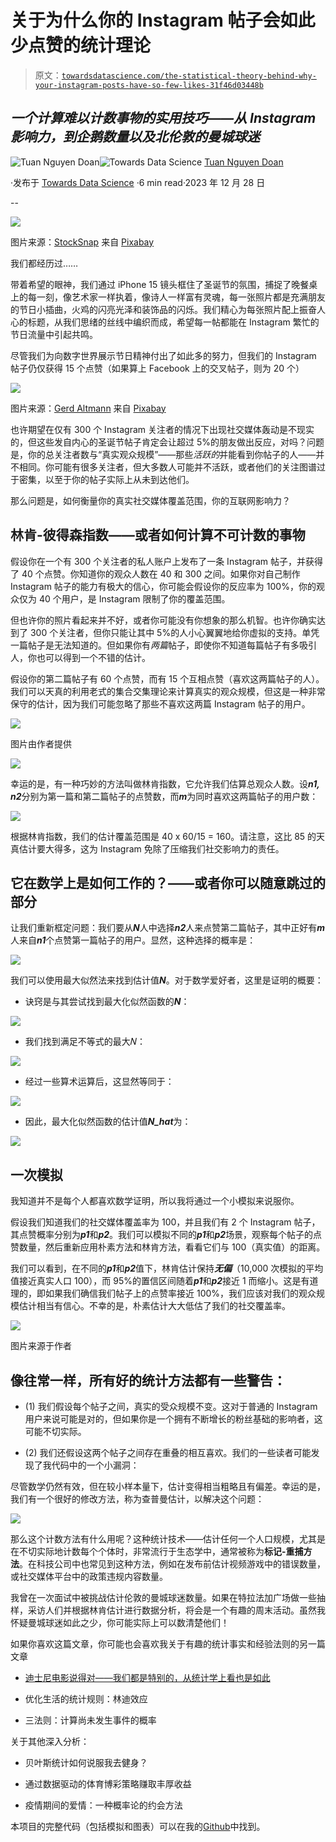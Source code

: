 # 关于为什么你的 Instagram 帖子会如此少点赞的统计理论

> 原文：[`towardsdatascience.com/the-statistical-theory-behind-why-your-instagram-posts-have-so-few-likes-31f46d03448b`](https://towardsdatascience.com/the-statistical-theory-behind-why-your-instagram-posts-have-so-few-likes-31f46d03448b)

## *一个计算难以计数事物的实用技巧——从 Instagram 影响力，到企鹅数量以及北伦敦的曼城球迷*

[](https://tuannguyen-doan.medium.com/?source=post_page-----31f46d03448b--------------------------------)![Tuan Nguyen Doan](https://tuannguyen-doan.medium.com/?source=post_page-----31f46d03448b--------------------------------)[](https://towardsdatascience.com/?source=post_page-----31f46d03448b--------------------------------)![Towards Data Science](https://towardsdatascience.com/?source=post_page-----31f46d03448b--------------------------------) [Tuan Nguyen Doan](https://tuannguyen-doan.medium.com/?source=post_page-----31f46d03448b--------------------------------)

·发布于 [Towards Data Science](https://towardsdatascience.com/?source=post_page-----31f46d03448b--------------------------------) ·6 min read·2023 年 12 月 28 日

--

![](img/31b16ea3c54f4a33f1c56db4884ce45c.png)

图片来源：[StockSnap](https://pixabay.com/users/stocksnap-894430/?utm_source=link-attribution&utm_medium=referral&utm_campaign=image&utm_content=2570925) 来自 [Pixabay](https://pixabay.com//?utm_source=link-attribution&utm_medium=referral&utm_campaign=image&utm_content=2570925)

我们都经历过……

带着希望的眼神，我们通过 iPhone 15 镜头框住了圣诞节的氛围，捕捉了晚餐桌上的每一刻，像艺术家一样执着，像诗人一样富有灵魂，每一张照片都是充满朋友的节日小插曲，火鸡的闪亮光泽和装饰品的闪烁。我们精心为每张照片配上振奋人心的标题，从我们思绪的丝线中编织而成，希望每一帖都能在 Instagram 繁忙的节日流量中引起共鸣。

尽管我们为向数字世界展示节日精神付出了如此多的努力，但我们的 Instagram 帖子仍仅获得 15 个点赞（如果算上 Facebook 上的交叉帖子，则为 20 个）

![](img/e46bbee26a913e48c5ca73bad41216fe.png)

图片来源：[Gerd Altmann](https://pixabay.com/users/geralt-9301/?utm_source=link-attribution&utm_medium=referral&utm_campaign=image&utm_content=6038943) 来自 [Pixabay](https://pixabay.com//?utm_source=link-attribution&utm_medium=referral&utm_campaign=image&utm_content=6038943)

也许期望在仅有 300 个 Instagram 关注者的情况下出现社交媒体轰动是不现实的，但这些发自内心的圣诞节帖子肯定会让超过 5%的朋友做出反应，对吗？问题是，你的总关注者数与“真实观众规模”——那些*活跃的*并能看到你帖子的人——并不相同。你可能有很多关注者，但大多数人可能并不活跃，或者他们的关注图谱过于密集，以至于你的帖子实际上从未到达他们。

那么问题是，如何衡量你的真实社交媒体覆盖范围，你的互联网影响力？

## 林肯-彼得森指数——或者如何计算不可计数的事物

假设你在一个有 300 个关注者的私人账户上发布了一条 Instagram 帖子，并获得了 40 个点赞。你知道你的观众人数在 40 和 300 之间。如果你对自己制作 Instagram 帖子的能力有极大的信心，你可能会假设你的反应率为 100%，你的观众仅为 40 个用户，是 Instagram 限制了你的覆盖范围。

但也许你的照片看起来并不好，或者你可能没有你想象的那么机智。也许你确实达到了 300 个关注者，但你只能让其中 5%的人小心翼翼地给你虚拟的支持。单凭一篇帖子是无法知道的。但如果你有*两篇*帖子，即使你不知道每篇帖子有多吸引人，你也可以得到一个不错的估计。

假设你的第二篇帖子有 60 个点赞，而有 15 个互相点赞（喜欢这两篇帖子的人）。我们可以天真的利用老式的集合交集理论来计算真实的观众规模，但这是一种非常保守的估计，因为我们可能忽略了那些不喜欢这两篇 Instagram 帖子的用户。

![](img/1130804c14d0f0e6e45935d1f7a5aae0.png)

图片由作者提供

![](img/650c09b128cc71ce6ab8882671f300f6.png)

幸运的是，有一种巧妙的方法叫做林肯指数，它允许我们估算总观众人数。设***n1, n2***分别为第一篇和第二篇帖子的点赞数，而***m***为同时喜欢这两篇帖子的用户数：

![](img/75f1cd6e116e6c5305aeca3cb1d96c11.png)

根据林肯指数，我们的估计覆盖范围是 40 x 60/15 = 160。请注意，这比 85 的天真估计要大得多，这为 Instagram 免除了压缩我们社交影响力的责任。

## 它在数学上是如何工作的？——或者你可以随意跳过的部分

让我们重新框定问题：我们要从***N***人中选择***n2***人来点赞第二篇帖子，其中正好有***m***人来自***n1***个点赞第一篇帖子的用户。显然，这种选择的概率是：

![](img/15158fbaf506480e2525104d44c8771b.png)

我们可以使用最大似然法来找到估计值***N***。对于数学爱好者，这里是证明的概要：

+   诀窍是与其尝试找到最大化似然函数的***N***：

![](img/d051d57c794ad6f63b3ea786303225ba.png)

+   我们找到满足不等式的最大𝑁：

![](img/5edd4caa89356c4a17619c70686f1068.png)

+   经过一些算术运算后，这显然等同于：

![](img/3b22bcef0063f4247fb15291360d2e10.png)

+   因此，最大化似然函数的估计值***N_hat***为：

![](img/7a6e0d51799142583de4216b52bc6aea.png)

## 一次模拟

我知道并不是每个人都喜欢数学证明，所以我将通过一个小模拟来说服你。

假设我们知道我们的社交媒体覆盖率为 100，并且我们有 2 个 Instagram 帖子，其点赞概率分别为***p1***和***p2***。我们可以模拟不同的***p1***和***p2***场景，观察每个帖子的点赞数量，然后重新应用朴素方法和林肯方法，看看它们与 100（真实值）的距离。

我们可以看到，在不同的***p1***和***p2***值下，林肯估计保持***无偏***（10,000 次模拟的平均值接近真实人口 100），而 95%的置信区间随着***p1***和***p2***接近 1 而缩小。这是有道理的，即如果我们确信我们帖子上的点赞率接近 100%，我们应该对我们的观众规模估计相当有信心。不幸的是，朴素估计大大低估了我们的社交覆盖率。

![](img/0629ba4b06202437e39c8aa96c5fc10b.png)

图片来源于作者

## **像往常一样，所有好的统计方法都有一些警告：**

+   (1) 我们假设每个帖子之间，真实的受众规模不变。这对于普通的 Instagram 用户来说可能是对的，但如果你是一个拥有不断增长的粉丝基础的影响者，这可能不切实际。

+   (2) 我们还假设这两个帖子之间存在重叠的相互喜欢。我们的一些读者可能发现了我代码中的一个小漏洞：

尽管数学仍然有效，但在较小样本量下，估计变得相当粗略且有偏差。幸运的是，我们有一个很好的修改方法，称为查普曼估计，以解决这个问题：

![](img/312ddfdbabdc3602ede3835a673bd1be.png)

那么这个计数方法有什么用呢？这种统计技术——估计任何一个人口规模，尤其是在不切实际地计数每个个体时，非常流行于生态学中，通常被称为**标记-重捕方法**。在科技公司中也常见到这种方法，例如在发布前估计视频游戏中的错误数量，或社交媒体平台中的政策违规内容数量。

我曾在一次面试中被挑战估计伦敦的曼城球迷数量。如果在特拉法加广场做一些抽样，采访人们并根据林肯估计进行数据分析，将会是一个有趣的周末活动。虽然我怀疑曼城球迷如此之少，你可能实际上可以数清楚他们！

如果你喜欢这篇文章，你可能也会喜欢我关于有趣的统计事实和经验法则的另一篇文章

+   [迪士尼电影说得对——我们都是特别的，从统计学上看也是如此](https://medium.com/towards-data-science/disney-movies-were-right-we-are-all-special-and-statistically-so-3bb56e79ab71)

+   优化生活的统计规则：林迪效应

+   三法则：计算尚未发生事件的概率

关于其他深入分析：

+   贝叶斯统计如何说服我去健身？

+   通过数据驱动的体育博彩策略赚取丰厚收益

+   疫情期间的爱情：一种概率论的约会方法

本项目的完整代码（包括模拟和图表）可以在我的[Github](https://github.com/tuangauss/DataScienceProjects/blob/master/Python/lincoln_estimate.py)中找到。
